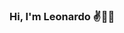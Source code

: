 ### Hi, I'm Leonardo ✌👨‍💻
<!--
![68747470733a2f2f692e696d6775722e636f6d2f6d3549653450372e676966](https://user-images.githubusercontent.com/59178381/154245834-1ec6c8a7-893a-414d-8545-07e27943b1c2.gif)

**LeonardoIIG/LeonardoIIG** is a ✨ _special_ ✨ repository because its `README.md` (this file) appears on your GitHub profile.

Here are some ideas to get you started:

- 🔭 I’m currently working on ...
- 🌱 I’m currently learning ...
- 👯 I’m looking to collaborate on ...
- 🤔 I’m looking for help with ...
- 💬 Ask me about ...
- 📫 How to reach me: ...
- 😄 Pronouns: ...
- ⚡ Fun fact: ...
-->
